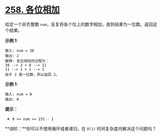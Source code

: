 # [258. 各位相加](https://leetcode-cn.com/problems/add-digits/)

给定一个非负整数 `num`，反复将各个位上的数字相加，直到结果为一位数。返回这个结果。

 

**示例 1:**

```
输入: num = 38
输出: 2 
解释: 各位相加的过程为：
38 --> 3 + 8 --> 11
11 --> 1 + 1 --> 2
由于 2 是一位数，所以返回 2。
```

**示例 1:**

```
输入: num = 0
输出: 0
```

 

**提示：**

- `0 <= num <= 231 - 1`

 

**进阶：**你可以不使用循环或者递归，在 `O(1)` 时间复杂度内解决这个问题吗？